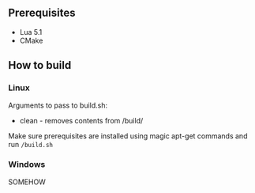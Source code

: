 ## Prerequisites
* Lua 5.1
* CMake
## How to build
### Linux
Arguments to pass to build.sh:
* clean - removes contents from /build/

Make sure prerequisites are installed using magic apt-get commands and run `/build.sh`
### Windows
SOMEHOW
